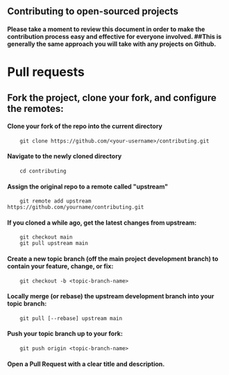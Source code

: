 ## Contributing to open-sourced projects
#### Please take a moment to review this document in order to make the contribution process easy and effective for everyone involved. ##This is generally the same approach you will take with any projects on Github.

# Pull requests
## Fork the project, clone your fork, and configure the remotes:

#### Clone your fork of the repo into the current directory
        git clone https://github.com/<your-username>/contributing.git
#### Navigate to the newly cloned directory
        cd contributing
#### Assign the original repo to a remote called "upstream"

        git remote add upstream https://github.com/yourname/contributing.git

#### If you cloned a while ago, get the latest changes from upstream:
        git checkout main
        git pull upstream main
#### Create a new topic branch (off the main project development branch) to contain your feature, change, or fix:
        git checkout -b <topic-branch-name>
#### Locally merge (or rebase) the upstream development branch into your topic branch:
        git pull [--rebase] upstream main
#### Push your topic branch up to your fork:
        git push origin <topic-branch-name>
#### Open a Pull Request with a clear title and description.